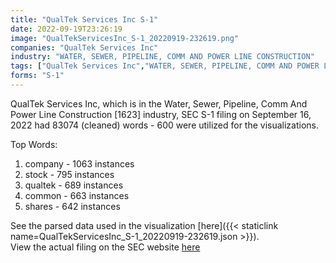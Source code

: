 ```yaml
---
title: "QualTek Services Inc S-1"
date: 2022-09-19T23:26:19
image: "QualTekServicesInc_S-1_20220919-232619.png"
companies: "QualTek Services Inc"
industry: "WATER, SEWER, PIPELINE, COMM AND POWER LINE CONSTRUCTION"
tags: ["QualTek Services Inc","WATER, SEWER, PIPELINE, COMM AND POWER LINE CONSTRUCTION","09-16-2022","S-1"]
forms: "S-1"
---
```

QualTek Services Inc, which is in the Water, Sewer, Pipeline, Comm And Power Line Construction [1623] industry, SEC S-1 filing on September 16, 2022 had 83074 (cleaned) words - 600 were utilized for the visualizations.

Top Words:
1. company - 1063 instances
2. stock - 795 instances
3. qualtek - 689 instances
4. common - 663 instances
5. shares - 642 instances


See the parsed data used in the visualization [here]({{< staticlink name=QualTekServicesInc_S-1_20220919-232619.json >}}).  
View the actual filing on the SEC website [here](https://www.sec.gov/Archives/edgar/data/1925957/0001104659-22-100882.txt)